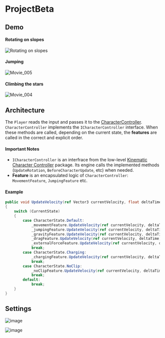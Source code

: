 # ProjectBeta

## Demo
#### Rotating on slopes
![Rotating on slopes](https://user-images.githubusercontent.com/19392641/234477724-1b056421-c73f-4f69-bdfa-1337f7b4578a.gif)
#### Jumping
![Movie_005](https://user-images.githubusercontent.com/19392641/234477823-0a8727d2-9043-48b9-b564-f2505fbbe225.gif)
#### Climbing the stars
![Movie_004](https://user-images.githubusercontent.com/19392641/234477808-6ab34e1c-695f-4c6c-bce4-a13f51688dae.gif)



## Architecture
The `Player` reads the input and passes it to the [CharacterController](https://github.com/YegorStepanov/ProjectBeta/blob/master/Assets/Scripts/Character/CustomCharacterController.cs).
`CharacterController` implements the `ICharacterController` interface. When these methods are called, depending on the current state, the **features** are called in the correct and explicit order.
#### Important Notes
- `ICharacterController` is an interfrace from the low-level [Kinematic Character Controller](https://assetstore.unity.com/packages/tools/physics/kinematic-character-controller-99131) package. Its engine calls the implemented methods (`UpdateRotation`, `BeforeCharacterUpdate`, etc) when needed.  
- **Feature** is an encapsulated logic of `CharacterController`: `MovementFeature`, `JumpingFeature` etc.  

#### Example
```C#
public void UpdateVelocity(ref Vector3 currentVelocity, float deltaTime)
{
    switch (CurrentState)
    {
        case CharacterState.Default:
            _movementFeature.UpdateVelocity(ref currentVelocity, deltaTime);
            _jumpingFeature.UpdateVelocity(ref currentVelocity, deltaTime);
            _gravityFeature.UpdateVelocity(ref currentVelocity, deltaTime);
            _dragFeature.UpdateVelocity(ref currentVelocity, deltaTime);
            _externalForceFeature.UpdateVelocity(ref currentVelocity, deltaTime);
            break;
        case CharacterState.Charging:
            _chargingFeature.UpdateVelocity(ref currentVelocity, deltaTime);
            break;
        case CharacterState.NoClip:
            _noClipFeature.UpdateVelocity(ref currentVelocity, deltaTime);
            break;
        default:
            break;
    }
}
```

## Settings
![image](https://user-images.githubusercontent.com/19392641/234478640-fb7964bf-3472-44d4-a878-f30fd02d6bb8.png)

![image](https://user-images.githubusercontent.com/19392641/234478650-87337e1a-63de-4400-8b6c-d9ddd40dc84d.png)
